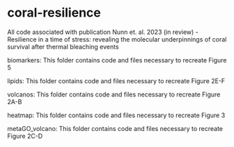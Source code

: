 # coral-resilience

All code associated with publication Nunn et. al. 2023 (in review) - Resilience in a time of stress: revealing the molecular underpinnings of coral survival after thermal bleaching events

biomarkers: This folder contains code and files necessary to recreate Figure 5

lipids: This folder contains code and files necessary to recreate Figure 2E-F

volcanos: This folder contains code and files necessary to recreate Figure 2A-B

heatmap: This folder contains code and files necessary to recreate Figure 3

metaGO_volcano: This folder contains code and files necessary to recreate Figure 2C-D

